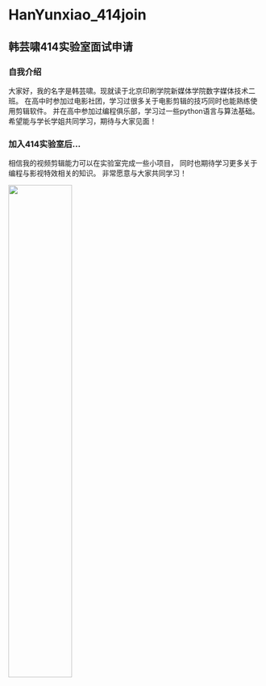 # HanYunxiao_414join

## 韩芸啸414实验室面试申请

### 自我介绍
大家好，我的名字是韩芸啸。现就读于北京印刷学院新媒体学院数字媒体技术二班。
在高中时参加过电影社团，学习过很多关于电影剪辑的技巧同时也能熟练使用剪辑软件。
并在高中参加过编程俱乐部，学习过一些python语言与算法基础。
希望能与学长学姐共同学习，期待与大家见面！

### 加入414实验室后...
相信我的视频剪辑能力可以在实验室完成一些小项目，
同时也期待学习更多关于编程与影视特效相关的知识。
非常愿意与大家共同学习！

<img src="https://brick-1255766843.cos.ap-beijing.myqcloud.com/cache/545ebc3268269bd810c5730ebdb9381f20190304212221.jpg" width="50%">
